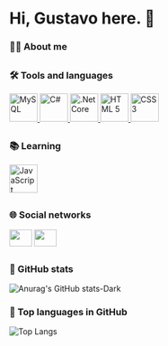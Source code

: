 # Hi, Gustavo here. :call_me_hand:

### :blond_haired_man: About me

##

### :hammer_and_wrench: Tools and languages
<div>
  <a href="#">
    <img src="https://user-images.githubusercontent.com/25181517/183896128-ec99105a-ec1a-4d85-b08b-1aa1620b2046.png" alt="MySQL" title="MySQL" width="50" height="50" />
  </a>
   <a href="#">
    <img src="https://user-images.githubusercontent.com/25181517/121405384-444d7300-c95d-11eb-959f-913020d3bf90.png" alt="C#" title="C#" width="50" height="50" />
  </a>
   <a href="#">
    <img src="https://user-images.githubusercontent.com/25181517/121405754-b4f48f80-c95d-11eb-8893-fc325bde617f.png" alt=".Net Core" title=".Net Core" width="50" height="50" />
  </a>
   <a href="#">
    <img src="https://user-images.githubusercontent.com/25181517/192158954-f88b5814-d510-4564-b285-dff7d6400dad.png" alt="HTML 5" title="HTML 5" width="50" height="50" />
  </a>
   <a href="#">
    <img src="https://user-images.githubusercontent.com/25181517/183898674-75a4a1b1-f960-4ea9-abcb-637170a00a75.png" alt="CSS 3" title="CSS 3" width="50" height="50" />
  </a>
</div>

##

### :books: Learning
<div>
  <a href="#">
    <img src="https://user-images.githubusercontent.com/25181517/117447155-6a868a00-af3d-11eb-9cfe-245df15c9f3f.png" alt="JavaScript" title="JavaScript" width="50" height="50" />
  </a>
<div>

##
  
### :globe_with_meridians: Social networks
<p align="left">
  <a href="https://www.linkedin.com/in/gustavo-dalpasquale-16a67b242/" target="blank"><img align="center" src="https://cdn.jsdelivr.net/npm/simple-icons@3.0.1/icons/linkedin.svg" alt="" height="30" width="40" /></a>
  <a href="https://www.instagram.com/gustavo.noriler/" target="blank"><img align="center" src="https://cdn.jsdelivr.net/npm/simple-icons@3.0.1/icons/instagram.svg" alt="" height="30" width="40" /></a>
</p>

  
##

### :large_orange_diamond: GitHub stats
![Anurag's GitHub stats-Dark](https://github-readme-stats.vercel.app/api?username=gustavodalpasquale&show_icons=true&theme=dark#gh-dark-mode-only)
  
### 	:small_orange_diamond: Top languages in GitHub
![Top Langs](https://github-readme-stats.vercel.app/api/top-langs/?username=gustavodalpasquale&layout=compact)

##
